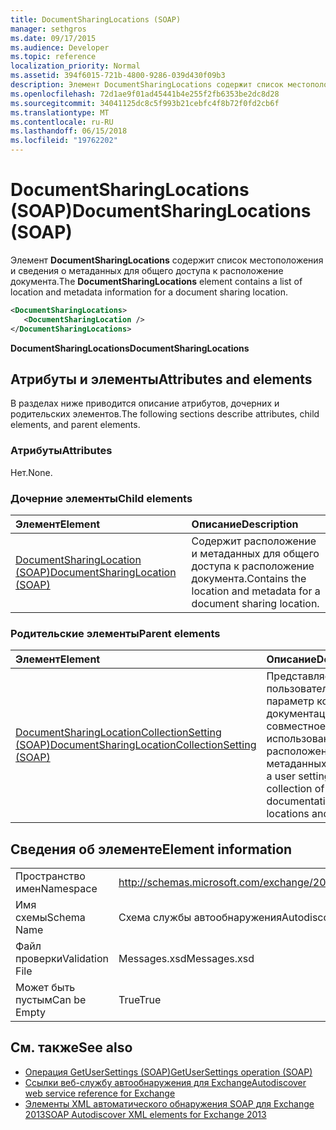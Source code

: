 ```yaml
---
title: DocumentSharingLocations (SOAP)
manager: sethgros
ms.date: 09/17/2015
ms.audience: Developer
ms.topic: reference
localization_priority: Normal
ms.assetid: 394f6015-721b-4800-9286-039d430f09b3
description: Элемент DocumentSharingLocations содержит список местоположения и сведения о метаданных для общего доступа к расположение документа.
ms.openlocfilehash: 72d1ae9f01ad45441b4e255f2fb6353be2dc8d28
ms.sourcegitcommit: 34041125dc8c5f993b21cebfc4f8b72f0fd2cb6f
ms.translationtype: MT
ms.contentlocale: ru-RU
ms.lasthandoff: 06/15/2018
ms.locfileid: "19762202"
---
```

# <a name="documentsharinglocations-soap"></a><span data-ttu-id="69580-103">DocumentSharingLocations (SOAP)</span><span class="sxs-lookup"><span data-stu-id="69580-103">DocumentSharingLocations (SOAP)</span></span>

<span data-ttu-id="69580-104">Элемент **DocumentSharingLocations** содержит список местоположения и сведения о метаданных для общего доступа к расположение документа.</span><span class="sxs-lookup"><span data-stu-id="69580-104">The **DocumentSharingLocations** element contains a list of location and metadata information for a document sharing location.</span></span> 
  
```XML
<DocumentSharingLocations>
   <DocumentSharingLocation />
</DocumentSharingLocations>
```

 <span data-ttu-id="69580-105">**DocumentSharingLocations**</span><span class="sxs-lookup"><span data-stu-id="69580-105">**DocumentSharingLocations**</span></span>
## <a name="attributes-and-elements"></a><span data-ttu-id="69580-106">Атрибуты и элементы</span><span class="sxs-lookup"><span data-stu-id="69580-106">Attributes and elements</span></span>

<span data-ttu-id="69580-107">В разделах ниже приводится описание атрибутов, дочерних и родительских элементов.</span><span class="sxs-lookup"><span data-stu-id="69580-107">The following sections describe attributes, child elements, and parent elements.</span></span>
  
### <a name="attributes"></a><span data-ttu-id="69580-108">Атрибуты</span><span class="sxs-lookup"><span data-stu-id="69580-108">Attributes</span></span>

<span data-ttu-id="69580-109">Нет.</span><span class="sxs-lookup"><span data-stu-id="69580-109">None.</span></span>
  
### <a name="child-elements"></a><span data-ttu-id="69580-110">Дочерние элементы</span><span class="sxs-lookup"><span data-stu-id="69580-110">Child elements</span></span>

|<span data-ttu-id="69580-111">**Элемент**</span><span class="sxs-lookup"><span data-stu-id="69580-111">**Element**</span></span>|<span data-ttu-id="69580-112">**Описание**</span><span class="sxs-lookup"><span data-stu-id="69580-112">**Description**</span></span>|
|:-----|:-----|
|[<span data-ttu-id="69580-113">DocumentSharingLocation (SOAP)</span><span class="sxs-lookup"><span data-stu-id="69580-113">DocumentSharingLocation (SOAP)</span></span>](documentsharinglocation-soap.md) <br/> |<span data-ttu-id="69580-114">Содержит расположение и метаданных для общего доступа к расположение документа.</span><span class="sxs-lookup"><span data-stu-id="69580-114">Contains the location and metadata for a document sharing location.</span></span>  <br/> |
   
### <a name="parent-elements"></a><span data-ttu-id="69580-115">Родительские элементы</span><span class="sxs-lookup"><span data-stu-id="69580-115">Parent elements</span></span>

|<span data-ttu-id="69580-116">**Элемент**</span><span class="sxs-lookup"><span data-stu-id="69580-116">**Element**</span></span>|<span data-ttu-id="69580-117">**Описание**</span><span class="sxs-lookup"><span data-stu-id="69580-117">**Description**</span></span>|
|:-----|:-----|
|[<span data-ttu-id="69580-118">DocumentSharingLocationCollectionSetting (SOAP)</span><span class="sxs-lookup"><span data-stu-id="69580-118">DocumentSharingLocationCollectionSetting (SOAP)</span></span>](documentsharinglocationcollectionsetting-soap.md) <br/> |<span data-ttu-id="69580-119">Представляет пользователя, то есть параметр коллекцию документации, совместное использование расположения и метаданных.</span><span class="sxs-lookup"><span data-stu-id="69580-119">Represents a user setting that is a collection of documentation sharing locations and metadata.</span></span>  <br/> |
   
## <a name="element-information"></a><span data-ttu-id="69580-120">Сведения об элементе</span><span class="sxs-lookup"><span data-stu-id="69580-120">Element information</span></span>

|||
|:-----|:-----|
|<span data-ttu-id="69580-121">Пространство имен</span><span class="sxs-lookup"><span data-stu-id="69580-121">Namespace</span></span>  <br/> |http://schemas.microsoft.com/exchange/2010/Autodiscover  <br/> |
|<span data-ttu-id="69580-122">Имя схемы</span><span class="sxs-lookup"><span data-stu-id="69580-122">Schema Name</span></span>  <br/> |<span data-ttu-id="69580-123">Схема службы автообнаружения</span><span class="sxs-lookup"><span data-stu-id="69580-123">Autodiscover schema</span></span>  <br/> |
|<span data-ttu-id="69580-124">Файл проверки</span><span class="sxs-lookup"><span data-stu-id="69580-124">Validation File</span></span>  <br/> |<span data-ttu-id="69580-125">Messages.xsd</span><span class="sxs-lookup"><span data-stu-id="69580-125">Messages.xsd</span></span>  <br/> |
|<span data-ttu-id="69580-126">Может быть пустым</span><span class="sxs-lookup"><span data-stu-id="69580-126">Can be Empty</span></span>  <br/> |<span data-ttu-id="69580-127">True</span><span class="sxs-lookup"><span data-stu-id="69580-127">True</span></span>  <br/> |
   
## <a name="see-also"></a><span data-ttu-id="69580-128">См. также</span><span class="sxs-lookup"><span data-stu-id="69580-128">See also</span></span>

- [<span data-ttu-id="69580-129">Операция GetUserSettings (SOAP)</span><span class="sxs-lookup"><span data-stu-id="69580-129">GetUserSettings operation (SOAP)</span></span>](getusersettings-operation-soap.md)
- [<span data-ttu-id="69580-130">Ссылки веб-службу автообнаружения для Exchange</span><span class="sxs-lookup"><span data-stu-id="69580-130">Autodiscover web service reference for Exchange</span></span>](autodiscover-web-service-reference-for-exchange.md)
- [<span data-ttu-id="69580-131">Элементы XML автоматического обнаружения SOAP для Exchange 2013</span><span class="sxs-lookup"><span data-stu-id="69580-131">SOAP Autodiscover XML elements for Exchange 2013</span></span>](soap-autodiscover-xml-elements-for-exchange-2013.md)

